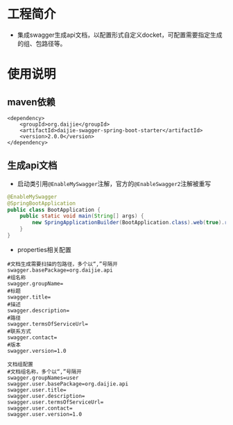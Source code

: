 # 工程简介
* 集成swagger生成api文档，以配置形式自定义docket，可配置需要指定生成的组、包路径等。
# 使用说明
## maven依赖
```
<dependency>
	<groupId>org.daijie</groupId>
	<artifactId>daijie-swagger-spring-boot-starter</artifactId>
	<version>2.0.0</version>
</dependency>
```
## 生成api文档
* 启动类引用`@EnableMySwagger`注解，官方的`@EnableSwagger2`注解被重写
```java
@EnableMySwagger
@SpringBootApplication
public class BootApplication {
	public static void main(String[] args) {
		new SpringApplicationBuilder(BootApplication.class).web(true).run(args);
	}
}
```
* properties相关配置
```
#文档生成需要扫描的包路径，多个以“,”号隔开
swagger.basePackage=org.daijie.api
#组名称
swagger.groupName=
#标题
swagger.title=
#描述
swagger.description=
#路径
swagger.termsOfServiceUrl=
#联系方式
swagger.contact=
#版本
swagger.version=1.0

文档组配置
#文档组名称，多个以“,”号隔开
swagger.groupNames=user
swagger.user.basePackage=org.daijie.api
swagger.user.title=
swagger.user.description=
swagger.user.termsOfServiceUrl=
swagger.user.contact=
swagger.user.version=1.0
```